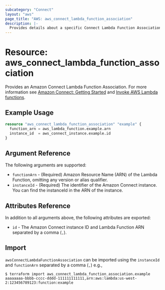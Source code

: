 ```yaml
---
subcategory: "Connect"
layout: "aws"
page_title: "AWS: aws_connect_lambda_function_association"
description: |-
  Provides details about a specific Connect Lambda Function Association.
---
```


# Resource: aws_connect_lambda_function_association

Provides an Amazon Connect Lambda Function Association. For more information see
[Amazon Connect: Getting Started](https://docs.aws.amazon.com/connect/latest/adminguide/amazon-connect-get-started.html) and [Invoke AWS Lambda functions](https://docs.aws.amazon.com/connect/latest/adminguide/connect-lambda-functions.html).

## Example Usage

```terraform
resource "aws_connect_lambda_function_association" "example" {
  function_arn = aws_lambda_function.example.arn
  instance_id  = aws_connect_instance.example.id
}
```

## Argument Reference

The following arguments are supported:

* `functionArn` - (Required) Amazon Resource Name (ARN) of the Lambda Function, omitting any version or alias qualifier.
* `instanceId` - (Required) The identifier of the Amazon Connect instance. You can find the instanceId in the ARN of the instance.

## Attributes Reference

In addition to all arguments above, the following attributes are exported:

* `id` - The Amazon Connect instance ID and Lambda Function ARN separated by a comma (`,`).

## Import

`awsConnectLambdaFunctionAssociation` can be imported using the `instanceId` and `functionArn` separated by a comma (`,`) e.g.,

```
$ terraform import aws_connect_lambda_function_association.example aaaaaaaa-bbbb-cccc-dddd-111111111111,arn:aws:lambda:us-west-2:123456789123:function:example
```

<!-- cache-key: cdktf-0.17.0-pre.15 input-0d6d32cb19b764d6b381f544ef5b4dd453ebb8d66e052b2971489a5abad84c30 -->